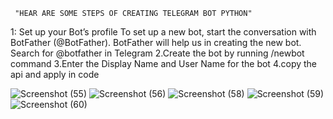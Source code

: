      "HEAR ARE SOME STEPS OF CREATING TELEGRAM BOT PYTHON"
     
1: Set up your Bot’s profile
To set up a new bot, start the conversation with BotFather (@BotFather).
BotFather will help us in creating the new bot.
Search for @botfather in Telegram
2.Create the bot by running /newbot command
3.Enter the Display Name and User Name for the bot
4.copy the api and apply in code
     
![Screenshot (55)](https://user-images.githubusercontent.com/59390996/129444261-1ee637ef-3039-4588-9cf0-ffeea1a452a8.png)
![Screenshot (56)](https://user-images.githubusercontent.com/59390996/129444265-f50d557b-6c9f-47ad-a53f-103aa91c775e.png)
![Screenshot (58)](https://user-images.githubusercontent.com/59390996/129444271-8d56d86d-bc10-4dfa-875a-2dd409b2f18b.png)
![Screenshot (59)](https://user-images.githubusercontent.com/59390996/129444276-ed5c9025-ad8b-410a-8ff4-7fdb6b4681dd.png)
![Screenshot (60)](https://user-images.githubusercontent.com/59390996/129444297-6c83f79a-9c33-49a2-9c74-cb9d24652093.png)
